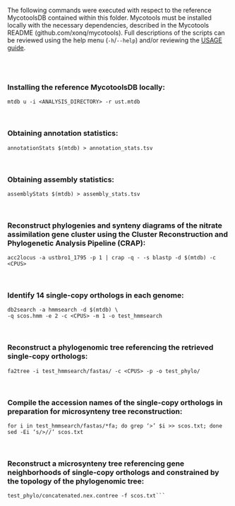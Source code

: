The following commands were executed with respect to the reference MycotoolsDB
contained within this folder. Mycotools must be installed locally with the necessary 
dependencies, described in the Mycotools README (github.com/xonq/mycotools).
Full descriptions of the scripts can be reviewed using the help menu
(`-h`/`--help`) and/or reviewing the [USAGE
guide](https://github.com/xonq/mycotools/blob/master/USAGE.md).

<br /><br />

### Installing the reference MycotoolsDB locally:
```mtdb u -i <ANALYSIS_DIRECTORY> -r ust.mtdb```

<br />

### Obtaining annotation statistics:
```annotationStats $(mtdb) > annotation_stats.tsv```

<br />

### Obtaining assembly statistics:
```assemblyStats $(mtdb) > assembly_stats.tsv```

<br />

### Reconstruct phylogenies and synteny diagrams of the nitrate assimilation gene cluster using the Cluster Reconstruction and Phylogenetic Analysis Pipeline (CRAP):
```acc2locus -a ustbro1_1795 -p 1 | crap -q - -s blastp -d $(mtdb) -c <CPUS>```

<br />

### Identify 14 single-copy orthologs in each genome:
```
db2search -a hmmsearch -d $(mtdb) \
-q scos.hmm -e 2 -c <CPUS> -m 1 -o test_hmmsearch
```

<br />

### Reconstruct a phylogenomic tree referencing the retrieved single-copy orthologs:
```fa2tree -i test_hmmsearch/fastas/ -c <CPUS> -p -o test_phylo/```

<br />

### Compile the accession names of the single-copy orthologs in preparation for microsynteny tree reconstruction:
```
for i in test_hmmsearch/fastas/*fa; do grep ‘>’ $i >> scos.txt; done
sed -Ei ‘s/>//’ scos.txt
```

<br />

### Reconstruct a microsynteny tree referencing gene neighborhoods of single-copy orthologs and constrained by the topology of the phylogenomic tree:
```db2microsyntree -c <CPUS> -d $(mtdb) -t \
test_phylo/concatenated.nex.contree -f scos.txt```
